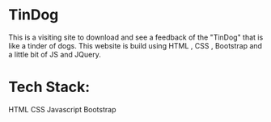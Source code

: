 # TinDog
This is a visiting site to download and see a feedback of the "TinDog" that is like a tinder of dogs. This website is build using HTML , CSS , Bootstrap and a little bit of JS and JQuery.
# Tech Stack:
HTML
CSS
Javascript
Bootstrap
